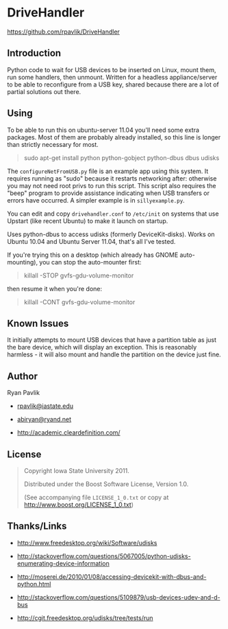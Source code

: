 DriveHandler
============

<https://github.com/rpavlik/DriveHandler>

Introduction
------------

Python code to wait for USB devices to be inserted on Linux, mount them,
run some handlers, then unmount. Written for a headless appliance/server
to be able to reconfigure from a USB key, shared because there are a lot
of partial solutions out there.

Using
-----

To be able to run this on ubuntu-server 11.04 you'll need some extra
packages. Most of them are probably already installed, so this line is
longer than strictly necessary for most.

> sudo apt-get install python python-gobject python-dbus dbus udisks

The `configureNetFromUSB.py` file is an example app using this system.
It requires running as "sudo" because it restarts networking after:
otherwise you may not need root privs to run this script. This script
also requires the "beep" program to provide assistance indicating when
USB transfers or errors have occurred. A simpler example is in
`sillyexample.py`.

You can edit and copy `drivehandler.conf` to `/etc/init` on systems that
use Upstart (like recent Ubuntu) to make it launch on startup.

Uses python-dbus to access udisks (formerly DeviceKit-disks). Works on
Ubuntu 10.04 and Ubuntu Server 11.04, that's all I've tested.

If you're trying this on a desktop (which already has GNOME
auto-mounting), you can stop the auto-mounter first:

> killall -STOP gvfs-gdu-volume-monitor

then resume it when you're done:

> killall -CONT gvfs-gdu-volume-monitor

Known Issues
------------
It initially attempts to mount USB devices that have a partition table
as just the bare device, which will display an exception. This is
reasonably harmless - it will also mount and handle the partition on the
device just fine.

Author
------
Ryan Pavlik

 - <rpavlik@iastate.edu>

 - <abiryan@ryand.net>

 - <http://academic.cleardefinition.com/>

License
-------
> Copyright Iowa State University 2011.
>
> Distributed under the Boost Software License, Version 1.0.
>
> (See accompanying file `LICENSE_1_0.txt` or copy at
> <http://www.boost.org/LICENSE_1_0.txt>)

Thanks/Links
------------

- <http://www.freedesktop.org/wiki/Software/udisks>

- <http://stackoverflow.com/questions/5067005/python-udisks-enumerating-device-information>

- <http://moserei.de/2010/01/08/accessing-devicekit-with-dbus-and-python.html>

- <http://stackoverflow.com/questions/5109879/usb-devices-udev-and-d-bus>

- <http://cgit.freedesktop.org/udisks/tree/tests/run>
